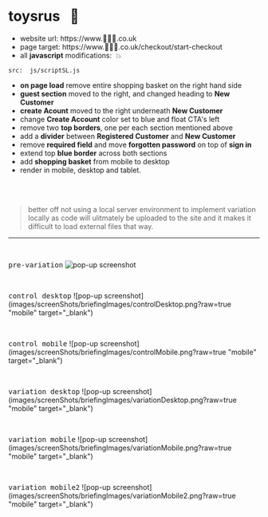 # toysrus  &nbsp; :hammer:
- website url: https://www.:japanese_goblin::japanese_goblin::japanese_goblin:.co.uk
- page target: https://www.:japanese_goblin::japanese_goblin::japanese_goblin:.co.uk/checkout/start-checkout
- all **javascript** modifications:   &nbsp;:collision:

```
src:  js/scriptSL.js
```



- **on page load** remove entire shopping basket on the right hand side
- **guest section** moved to the right, and changed heading to **New Customer**
- **create Acount** moved to the right underneath **New Customer**
- change **Create Account** color set to blue and float CTA's left
- remove two **top borders**, one per each section mentioned above
- add a **divider** between **Registered Customer** and **New Customer**
- remove **required field** and move **forgotten password** on top of **sign in**
- extend top **blue border** across both sections
- add **shopping basket** from mobile to desktop
- render in mobile, desktop and tablet.
    
 <br/> <br/>  
> better off not using a local server environment to implement variation locally as code will ulitmately be uploaded to the site and it makes it difficult to load external files that way.                 
    
    
  <hr />
  
   <br />
   
  
  <kbd>pre-variation</kbd>
  ![pop-up screenshot](master/images/screenShots/preVariation.png?raw=true)
  
  
  <br />
  
  <kbd>control desktop</kbd>
  ![pop-up screenshot](images/screenShots/briefingImages/controlDesktop.png?raw=true "mobile" target="_blank")
  
  
  <br />
  
  <kbd>control mobile</kbd>
  ![pop-up screenshot](images/screenShots/briefingImages/controlMobile.png?raw=true "mobile" target="_blank")
  
  
  <br />
  
  <kbd>variation desktop</kbd>
  ![pop-up screenshot](images/screenShots/briefingImages/variationDesktop.png?raw=true "mobile" target="_blank")
  
  
  <br />
  
  <kbd>variation mobile</kbd>
  ![pop-up screenshot](images/screenShots/briefingImages/variationMobile.png?raw=true "mobile" target="_blank")
  
   <br />
  
  <kbd>variation mobile2</kbd>
  ![pop-up screenshot](images/screenShots/briefingImages/variationMobile2.png?raw=true "mobile" target="_blank")

